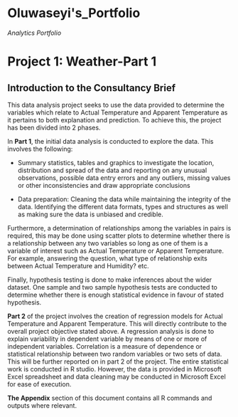 # Oluwaseyi's_Portfolio

*Analytics Portfolio*

# Project 1: Weather-Part 1

## Introduction to the Consultancy Brief

This data analysis project seeks to use the data provided to determine the variables which relate to Actual Temperature and Apparent Temperature as it pertains to both explanation and prediction. To achieve this, the project has been divided into 2 phases. 

In **Part 1**, the initial data analysis is conducted to explore the data. This involves the following:

* Summary statistics, tables and graphics to investigate the location, distribution and spread of the data and reporting on any unusual observations, possible data entry errors and any outliers, missing values or other inconsistencies and draw appropriate conclusions

* Data preparation: Cleaning the data while maintaining the integrity of the data. Identifying the different data formats, types and structures as well as making sure the data is unbiased and credible. 

Furthermore, a determination of relationships among the variables in pairs is required, this may be done using scatter plots to determine whether there is a relationship between any two variables so long as one of them is a variable of interest such as Actual Temperature or Apparent Temperature. For example, answering the question, what type of relationship exits between Actual Temperature and Humidity? etc.  

Finally, hypothesis testing is done to make inferences about the wider dataset. One sample and two sample hypothesis tests are conducted to determine whether there is enough statistical evidence in favour of stated hypothesis.

**Part 2** of the project involves the creation of regression models for Actual Temperature and Apparent Temperature. This will directly contribute to the overall project objective stated above. A regression analysis is done to explain variability in dependent variable by means of one or more of independent variables. Correlation is a measure of dependence or statistical relationship between two random variables or two sets of data. This will be further reported on in part 2 of the project.
The entire statistical work is conducted in R studio. However, the data is provided in Microsoft Excel spreadsheet and data cleaning may be conducted in Microsoft Excel for ease of execution. 

**The Appendix** section of this document contains all R commands and outputs where relevant. 

